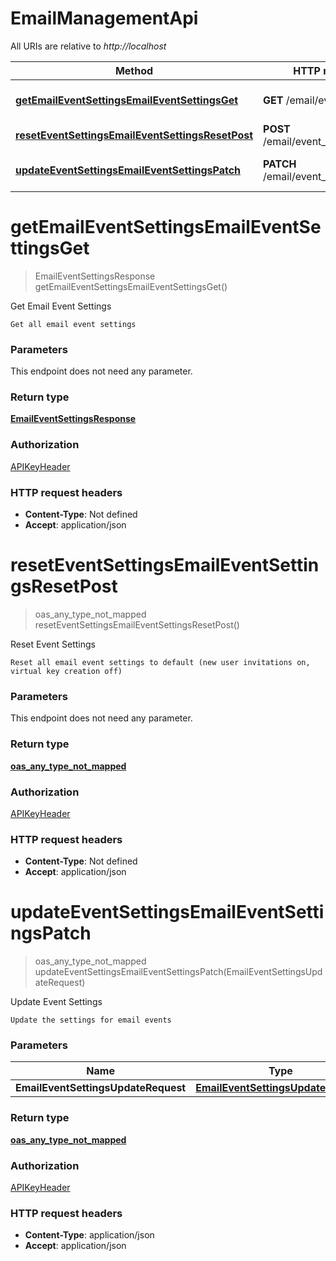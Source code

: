# EmailManagementApi

All URIs are relative to *http://localhost*

| Method | HTTP request | Description |
|------------- | ------------- | -------------|
| [**getEmailEventSettingsEmailEventSettingsGet**](EmailManagementApi.md#getEmailEventSettingsEmailEventSettingsGet) | **GET** /email/event_settings | Get Email Event Settings |
| [**resetEventSettingsEmailEventSettingsResetPost**](EmailManagementApi.md#resetEventSettingsEmailEventSettingsResetPost) | **POST** /email/event_settings/reset | Reset Event Settings |
| [**updateEventSettingsEmailEventSettingsPatch**](EmailManagementApi.md#updateEventSettingsEmailEventSettingsPatch) | **PATCH** /email/event_settings | Update Event Settings |


<a name="getEmailEventSettingsEmailEventSettingsGet"></a>
# **getEmailEventSettingsEmailEventSettingsGet**
> EmailEventSettingsResponse getEmailEventSettingsEmailEventSettingsGet()

Get Email Event Settings

    Get all email event settings

### Parameters
This endpoint does not need any parameter.

### Return type

[**EmailEventSettingsResponse**](../Models/EmailEventSettingsResponse.md)

### Authorization

[APIKeyHeader](../README.md#APIKeyHeader)

### HTTP request headers

- **Content-Type**: Not defined
- **Accept**: application/json

<a name="resetEventSettingsEmailEventSettingsResetPost"></a>
# **resetEventSettingsEmailEventSettingsResetPost**
> oas_any_type_not_mapped resetEventSettingsEmailEventSettingsResetPost()

Reset Event Settings

    Reset all email event settings to default (new user invitations on, virtual key creation off)

### Parameters
This endpoint does not need any parameter.

### Return type

[**oas_any_type_not_mapped**](../Models/AnyType.md)

### Authorization

[APIKeyHeader](../README.md#APIKeyHeader)

### HTTP request headers

- **Content-Type**: Not defined
- **Accept**: application/json

<a name="updateEventSettingsEmailEventSettingsPatch"></a>
# **updateEventSettingsEmailEventSettingsPatch**
> oas_any_type_not_mapped updateEventSettingsEmailEventSettingsPatch(EmailEventSettingsUpdateRequest)

Update Event Settings

    Update the settings for email events

### Parameters

|Name | Type | Description  | Notes |
|------------- | ------------- | ------------- | -------------|
| **EmailEventSettingsUpdateRequest** | [**EmailEventSettingsUpdateRequest**](../Models/EmailEventSettingsUpdateRequest.md)|  | |

### Return type

[**oas_any_type_not_mapped**](../Models/AnyType.md)

### Authorization

[APIKeyHeader](../README.md#APIKeyHeader)

### HTTP request headers

- **Content-Type**: application/json
- **Accept**: application/json

